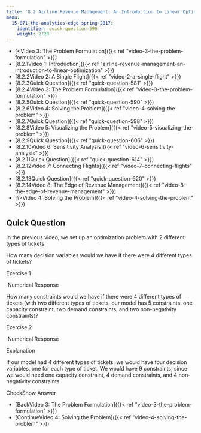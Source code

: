 ```yaml
---
title: '8.2 Airline Revenue Management: An Introduction to Linear Optimization '
menu:
  15-071-the-analytics-edge-spring-2017:
    identifier: quick-question-590
    weight: 2720
---
```

*   [<Video 3: The Problem Formulation]({{< ref "video-3-the-problem-formulation" >}})
*   [8.2.1Video 1: Introduction]({{< ref "airline-revenue-management-an-introduction-to-linear-optimization" >}})
*   [8.2.2Video 2: A Single Flight]({{< ref "video-2-a-single-flight" >}})
*   [8.2.3Quick Question]({{< ref "quick-question-581" >}})
*   [8.2.4Video 3: The Problem Formulation]({{< ref "video-3-the-problem-formulation" >}})
*   [8.2.5Quick Question]({{< ref "quick-question-590" >}})
*   [8.2.6Video 4: Solving the Problem]({{< ref "video-4-solving-the-problem" >}})
*   [8.2.7Quick Question]({{< ref "quick-question-598" >}})
*   [8.2.8Video 5: Visualizing the Problem]({{< ref "video-5-visualizing-the-problem" >}})
*   [8.2.9Quick Question]({{< ref "quick-question-606" >}})
*   [8.2.10Video 6: Sensitivity Analysis]({{< ref "video-6-sensitivity-analysis" >}})
*   [8.2.11Quick Question]({{< ref "quick-question-614" >}})
*   [8.2.12Video 7: Connecting Flights]({{< ref "video-7-connecting-flights" >}})
*   [8.2.13Quick Question]({{< ref "quick-question-620" >}})
*   [8.2.14Video 8: The Edge of Revenue Management]({{< ref "video-8-the-edge-of-revenue-management" >}})
*   [\\>Video 4: Solving the Problem]({{< ref "video-4-solving-the-problem" >}})

Quick Question
--------------

In the previous video, we set up an optimization problem with 2 different types of tickets.

How many decision variables would we have if there were 4 different types of tickets?

Exercise 1

&nbsp;Numerical Response&nbsp;

How many constraints would we have if there were 4 different types of tickets (with two different types of tickets, our model has 5 constraints: one capacity constraint, two demand constraints, and two non-negativity constraints)?

Exercise 2

&nbsp;Numerical Response&nbsp;

Explanation

If our model had 4 different types of tickets, we would have four decision variables, one for each type of ticket. We would have 9 constraints, since we would need one capacity constraint, 4 demand constraints, and 4 non-negativity constraints.

CheckShow Answer

*   [BackVideo 3: The Problem Formulation]({{< ref "video-3-the-problem-formulation" >}})
*   [ContinueVideo 4: Solving the Problem]({{< ref "video-4-solving-the-problem" >}})